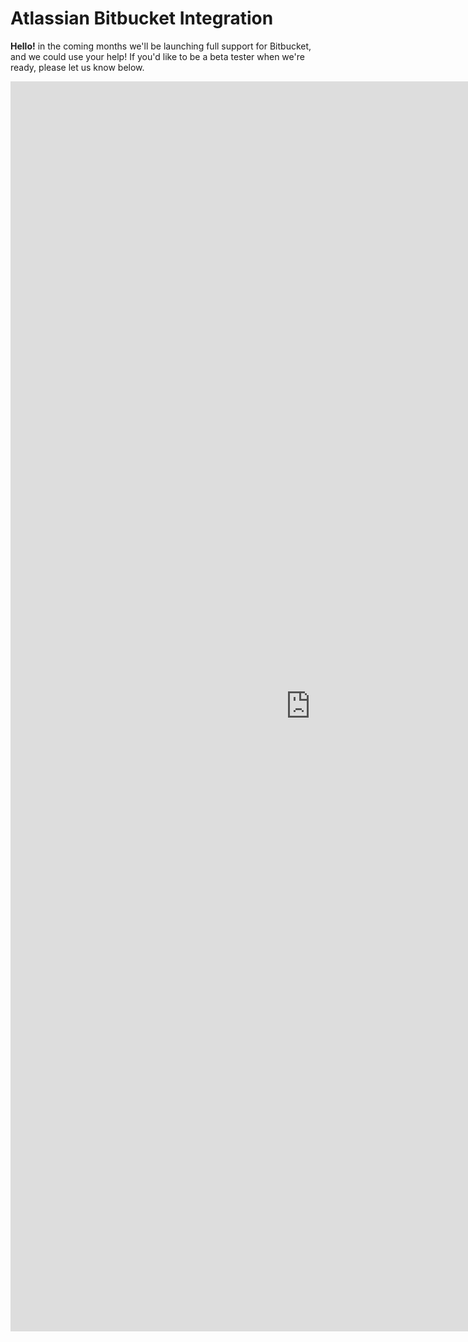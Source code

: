 # Atlassian Bitbucket Integration

<div class="Alert Alert--warning">

**Hello!** in the coming months we'll be launching full support for Bitbucket, and we could use your help! If you'd like to be a beta tester when we're ready, please let us know below.

</div>

<iframe src="https://docs.google.com/forms/d/e/1FAIpQLSdsWPUm9HZDyst5yaVsintMhap4ywRsWhzy7pz426u_yXvH0A/viewform?embedded=true" width="960" height="2000" frameborder="0" marginheight="0" marginwidth="0">Loading...</iframe>
